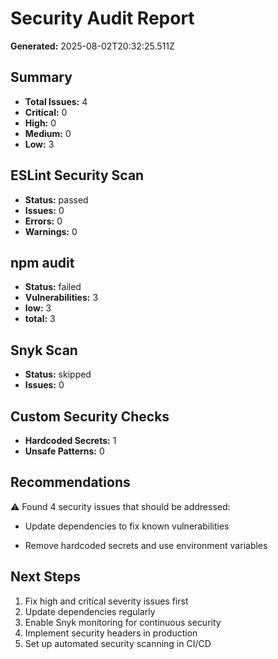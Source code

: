 # Security Audit Report

**Generated:** 2025-08-02T20:32:25.511Z

## Summary

- **Total Issues:** 4
- **Critical:** 0
- **High:** 0
- **Medium:** 0
- **Low:** 3

## ESLint Security Scan

- **Status:** passed
- **Issues:** 0
- **Errors:** 0
- **Warnings:** 0

## npm audit

- **Status:** failed
- **Vulnerabilities:** 3
- **low:** 3
- **total:** 3

## Snyk Scan

- **Status:** skipped
- **Issues:** 0

## Custom Security Checks

- **Hardcoded Secrets:** 1
- **Unsafe Patterns:** 0

## Recommendations

⚠️  Found 4 security issues that should be addressed:


- Update dependencies to fix known vulnerabilities

- Remove hardcoded secrets and use environment variables


## Next Steps

1. Fix high and critical severity issues first
2. Update dependencies regularly
3. Enable Snyk monitoring for continuous security
4. Implement security headers in production
5. Set up automated security scanning in CI/CD
